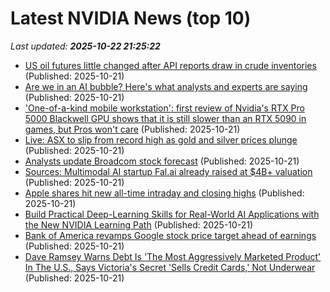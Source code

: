 # Latest NVIDIA News (top 10)
_Last updated: **2025-10-22 21:25:22**_

- [US oil futures little changed after API reports draw in crude inventories](https://finance.yahoo.com/news/us-oil-futures-little-changed-212309120.html) (Published: 2025-10-21)
- [Are we in an AI bubble? Here's what analysts and experts are saying](https://www.cnbc.com/2025/10/21/are-we-in-an-ai-bubble.html) (Published: 2025-10-21)
- ['One-of-a-kind mobile workstation': first review of Nvidia's RTX Pro 5000 Blackwell GPU shows that it is still slower than an RTX 5090 in games, but Pros won't care](https://www.techradar.com/pro/one-of-a-kind-mobile-workstation-first-review-of-nvidias-rtx-pro-5000-blackwell-gpu-shows-that-it-is-still-slower-than-an-rtx-5090-in-games-but-pros-wont-care) (Published: 2025-10-21)
- [Live: ASX to slip from record high as gold and silver prices plunge](https://www.abc.net.au/news/2025-10-22/asx-markets-business-live-news/105919498) (Published: 2025-10-21)
- [Analysts update Broadcom stock forecast](https://www.thestreet.com/technology/analysts-update-broadcom-stock-forecast) (Published: 2025-10-21)
- [Sources: Multimodal AI startup Fal.ai already raised at $4B+ valuation](https://finance.yahoo.com/news/sources-multimodal-ai-startup-fal-201241840.html) (Published: 2025-10-21)
- [Apple shares hit new all-time intraday and closing highs](https://macdailynews.com/2025/10/21/apple-shares-hit-new-all-time-intraday-and-closing-highs-88/) (Published: 2025-10-21)
- [Build Practical Deep-Learning Skills for Real-World AI Applications with the New NVIDIA Learning Path](https://www.nvidia.com/en-us/learn/learning-path/deep-learning/) (Published: 2025-10-21)
- [Bank of America revamps Google stock price target ahead of earnings](https://www.thestreet.com/investing/bank-of-america-revamps-google-stock-price-target-ahead-of-earnings) (Published: 2025-10-21)
- [Dave Ramsey Warns Debt Is 'The Most Aggressively Marketed Product' In The U.S., Says Victoria's Secret 'Sells Credit Cards,' Not Underwear](https://finance.yahoo.com/news/dave-ramsey-warns-debt-most-193357143.html) (Published: 2025-10-21)
